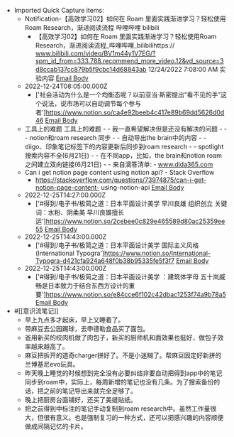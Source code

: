 - Imported Quick Capture items:
    - Notification-【高效学习02】如何在 Roam 里面实践渐进学习？轻松使用Roam Research，渐进阅读流程 哔哩哔哩 bilibili
        - 【高效学习02】如何在 Roam 里面实践渐进学习？轻松使用Roam Research，渐进阅读流程_哔哩哔哩_bilibilihttps://
www.bilibili.com/video/BV1m44y1V7EG/?spm_id_from=333.788.recommend_more_video.12&vd_source=3d8ccab137cc879b5f9cbc14d68843ab
12/24/2022 7:08:00 AM
实验内容 [Email Body](https://files.todoist.com/_4yDZ3jRHA6wCQ91TZ23DuR_J2ebVoFJUAQZARRiPX3sSYsNViNsxw1iUYHlSsHo/by/21878347/as/file.html)
    - 2022-12-24T08:05:00.000Z
        - ['社会活动为什么是一个均衡态呢？以前亚当·斯密提出“看不见的手”这个说法，说市场可以自动调节每个参与者']https://www.notion.so/ca4e92beeb4c417e89b69dd5626d0d46 [Email Body](https://files.todoist.com/CzE_KhFVx2p9jkrGHhTKo4lfixrG-cjsfDexkWWviwM3ldAzqdWpxpkCowFBexh4/by/21878347/as/file.txt)
    - 工具上的难题 工具上的难题 -  - 我一直希望解决但是还没有解决的问题 -  -  - notion和roam research 同步 -  - 自动导出the brain中的内容 -  - diigo、印象笔记标签下的内容更新后同步到roam research -  - spotlight搜索内容不全(6月21日) -  - 在不同app，比如，the brain和notion roam 之间建立双向链接(6月21日) -  - 来自滴答清单: - www.dida365.com
    - Can i get notion page content using notion api? - Stack Overflow
        - https://stackoverflow.com/questions/73974875/can-i-get-notion-page-content-
using-notion-api [Email Body](https://files.todoist.com/h9H6w-RX25zxJZyg_LaoAesV335X2WM6CMYrFpyxk7WNSPY4NATeb7Mj1rVM9xlf/by/21878347/as/file.html)
    - 2022-12-25T14:27:00.000Z
        - ['#得到/电子书/极简之道：日本平面设计美学 早川良雄 组织创立 关键词：水粉、阴柔美 早川良雄擅长运']https://www.notion.so/2cebee0c829e465589d80ac25359ee55 [Email Body](https://files.todoist.com/k86oIvNjgsAO_-0q7CSLzgek61dJDY5WlwmRUI_W1YOgmkCQuqCXQt0ti7i6Zaip/by/21878347/as/file.txt)
    - 2022-12-25T14:43:00.000Z
        - ['#得到/电子书/极简之道：日本平面设计美学 国际主义风格(International Typogra']https://www.notion.so/International-Typogra-d421cfa924a648f0b38b95335fe5f3f7 [Email Body](https://files.todoist.com/Um0BaViKPA6j2G2nF5rWnZYEx3yjdMxsXvt4X-oPkbcZu-ITIoAOU-iRv-ARM27c/by/21878347/as/file.txt)
    - 2022-12-25T14:43:00.000Z
        - ['#得到/电子书/极简之道：日本平面设计美学 ：建筑体字母 五十岚威畅是日本致力于结合东西方设计的重要']https://www.notion.so/e84cce6f102c42dbac1253f74a9b78a5 [Email Body](https://files.todoist.com/Nsw6pkiHUsBR5FVBI4I5lcHYnrFufi999QzBe7JR_QxXFk2OTX4PhnRWPOtqMDGr/by/21878347/as/file.txt)
- #[[意识流笔记]]
    - 早上九点多才起床，早上又睡着了。
    - 带麻豆去公园踢球，去申德勒食品买了面包。
    - 爸用新买的绞肉机做了肉包子，新买的厨师机和面效果也挺好，做包子效率越来越高了。
    - 麻豆把拆开的道奇charger拼好了。不是小迷糊了。帮麻豆固定好新拼的兰博基尼evo玩具。
    - 昨天晚上睡觉的时候想到完全没有必要纠结非要自动把得到app中的笔记同步到roam中，实际上，每周新增的笔记也没有几条。为了搜索备份的话，把之前的笔记导出来就完全足够了。
    - 晚上把厨房台面铺好，还买了美缝贴纸。
    - 把之前得到中标注的笔记手动复制到roam research中。虽然工作量很大，但很有意义。也是强制复习的一种方式，还可以把感兴趣的内容顺便做成间隔记忆的卡片。
